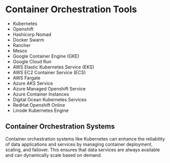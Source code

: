 # Container Orchestration Tools

* Kubernetes
* Openshift
* Hashicorp Nomad
* Docker Swarm
* Rancher
* Mesos
* Google Container Engine (GKE)
* Google Cloud Run
* AWS Elastic Kubernetes Service (EKS)
* AWS EC2 Container Service (ECS)
* AWS Fargate
* Azure AKS Service
* Azure Managed Openshift Service
* Azure Container Instances
* Digital Ocean Kubernetes Services
* RedHat Openshift Online
* Linode Kubernetes Engine

## Container Orchestration Systems
Container orchestration systems like Kubernetes can enhance the reliability of data applications and services by managing container deployment, scaling, and failover. This ensures that data services are always available and can dynamically scale based on demand.